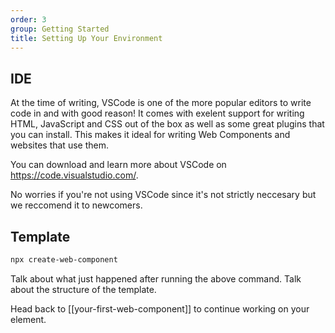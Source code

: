 ```yaml
---
order: 3
group: Getting Started
title: Setting Up Your Environment
---
```

## IDE
At the time of writing, VSCode is one of the more popular editors to write code in and with good reason! It comes with exelent support for writing HTML, JavaScript and CSS out of the box as well as some great plugins that you can install. This makes it ideal for writing Web Components and websites that use them.

You can download and learn more about VSCode on https://code.visualstudio.com/.

No worries if you're not using VSCode since it's not strictly neccesary but we reccomend it to newcomers.

## Template
```bash
npx create-web-component
```

Talk about what just happened after running the above command.
Talk about the structure of the template.

Head back to [[your-first-web-component]] to continue working on your element.
